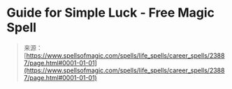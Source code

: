 <!--yml
category: 未分类
date: 2024-06-12 19:09:24
-->

# Guide for Simple Luck - Free Magic Spell

> 来源：[https://www.spellsofmagic.com/spells/life_spells/career_spells/23887/page.html#0001-01-01](https://www.spellsofmagic.com/spells/life_spells/career_spells/23887/page.html#0001-01-01)